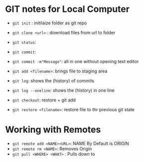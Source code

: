 # GIT notes for Local Computer

- `git init` : initilaize folder as git repo
- `git clone <url>` : download files from url to folder
- `git status`:
 
- `git commit`:
- `git commit -m"Message"`: all in one without opening text editor

- `git add <filename>`: brings file to staging area

- `git log`: shows the (history) of commits
- `git log --oneline`: shows the (history) in one line
- `git checkout`: restore + git add
- `git restore <filename>`: restore file to thr previous git state

#  Working with Remotes 
- `git remote add <NAME><URL>`: NAME By Default is ORIGIN
- `git remote rm <NAME>`: Removes Origin
- `git pull <WHERE> <WHAT>` : Pulls down <WHAT> to <WHERE>
 
